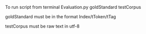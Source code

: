 To run script from terminal
  Evaluation.py goldStandard testCorpus
  
goldStandard must be in the format Index/tToken/tTag

testCorpus must be raw text in utf-8
